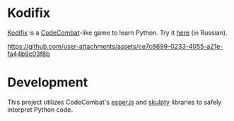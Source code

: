 # Kodifix

[Kodifix](https://kodifix.ru) is a [CodeCombat](https://codecombat.com)-like game to learn Python. Try it [here](https://demo.kodifix.ru) (in Russian).



https://github.com/user-attachments/assets/ce7c6699-0233-4055-a21e-fa44b9c03f8b


# Development

This project utilizes CodeCombat's [esper.js](https://github.com/codecombat/esper.js) and [skulpty](https://github.com/codecombat/skulpty) libraries to safely interpret Python code.
